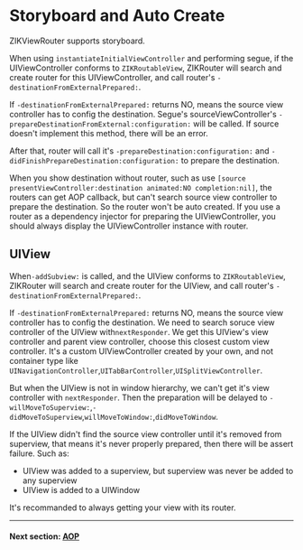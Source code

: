 # Storyboard and Auto Create

ZIKViewRouter supports storyboard.

When using `instantiateInitialViewController` and performing segue, if the UIViewController conforms to `ZIKRoutableView`, ZIKRouter will search and create router for this UIViewController, and call router's `-destinationFromExternalPrepared:`.

If `-destinationFromExternalPrepared:` returns NO, means the source view controller has to config the destination. Segue's sourceViewController's `-prepareDestinationFromExternal:configuration:` will be called. If source doesn't implement this method, there will be an error.

After that, router will call it's `-prepareDestination:configuration:` and `-didFinishPrepareDestination:configuration:` to prepare the destination.

When you show destination without router, such as use `[source presentViewController:destination animated:NO completion:nil]`, the routers can get AOP callback, but can't search source view controller to prepare the destination. So the router won't be auto created. If you use a router as a dependency injector for preparing the UIViewController, you should always  display the UIViewController instance with router.

## UIView

When`-addSubview:` is called, and the UIView conforms to `ZIKRoutableView`, ZIKRouter will search and create router for the UIView, and call router's `-destinationFromExternalPrepared:`.

If `-destinationFromExternalPrepared:` returns NO, means the source view controller has to config the destination. We need to search soruce view controller of the UIView  with`nextResponder`. We get this UIView's view controller and parent view controller, choose this closest custom view controller. It's a custom UIViewController created by your own, and not container type like `UINavigationController`,`UITabBarController`,`UISplitViewController`.

But when the UIView is not in window hierarchy, we can't get it's view controller with `nextResponder`. Then the preparation will be delayed to `-willMoveToSuperview:`,`-didMoveToSuperview`,`willMoveToWindow:`,`didMoveToWindow`.

If the UIView didn't find the source view controller until it's removed from superview, that means it's never properly prepared, then there will be assert failure. Such as:

* UIView was added to a superview, but superview was never be added to any superview
* UIView is added to a UIWindow

It's recommanded to always getting your view with its router.

---
#### Next section: [AOP](AOP.md)
